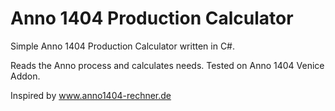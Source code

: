 # Anno 1404 Production Calculator

Simple Anno 1404 Production Calculator written in C#.

Reads the Anno process and calculates needs.
Tested on Anno 1404 Venice Addon.

Inspired by www.anno1404-rechner.de
